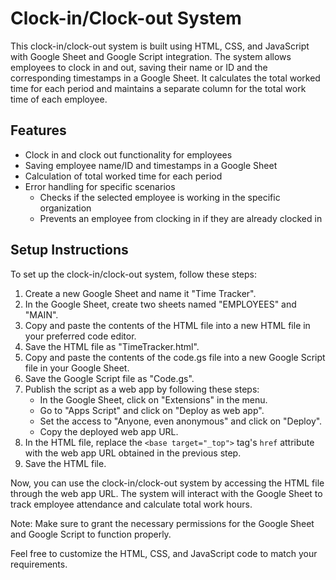 Clock-in/Clock-out System
=========================

This clock-in/clock-out system is built using HTML, CSS, and JavaScript with Google Sheet and Google Script integration. The system allows employees to clock in and out, saving their name or ID and the corresponding timestamps in a Google Sheet. It calculates the total worked time for each period and maintains a separate column for the total work time of each employee.

Features
--------

-   Clock in and clock out functionality for employees
-   Saving employee name/ID and timestamps in a Google Sheet
-   Calculation of total worked time for each period
-   Error handling for specific scenarios
    -   Checks if the selected employee is working in the specific organization
    -   Prevents an employee from clocking in if they are already clocked in

Setup Instructions
------------------

To set up the clock-in/clock-out system, follow these steps:

1.  Create a new Google Sheet and name it "Time Tracker".
2.  In the Google Sheet, create two sheets named "EMPLOYEES" and "MAIN".
3.  Copy and paste the contents of the HTML file into a new HTML file in your preferred code editor.
4.  Save the HTML file as "TimeTracker.html".
5.  Copy and paste the contents of the code.gs file into a new Google Script file in your Google Sheet.
6.  Save the Google Script file as "Code.gs".
7.  Publish the script as a web app by following these steps:
    -   In the Google Sheet, click on "Extensions" in the menu.
    -   Go to "Apps Script" and click on "Deploy as web app".
    -   Set the access to "Anyone, even anonymous" and click on "Deploy".
    -   Copy the deployed web app URL.
8.  In the HTML file, replace the `<base target="_top">` tag's `href` attribute with the web app URL obtained in the previous step.
9.  Save the HTML file.

Now, you can use the clock-in/clock-out system by accessing the HTML file through the web app URL. The system will interact with the Google Sheet to track employee attendance and calculate total work hours.

Note: Make sure to grant the necessary permissions for the Google Sheet and Google Script to function properly.

Feel free to customize the HTML, CSS, and JavaScript code to match your requirements.
